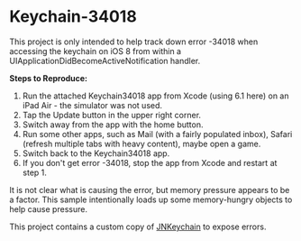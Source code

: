 Keychain-34018
==============

This project is only intended to help track down error -34018 when accessing the keychain on iOS 8 from within a UIApplicationDidBecomeActiveNotification handler.

__Steps to Reproduce:__

1. Run the attached Keychain34018 app from Xcode (using 6.1 here) on an iPad Air - the simulator was not used.
2. Tap the Update button in the upper right corner.
3. Switch away from the app with the home button.
4. Run some other apps, such as Mail (with a fairly populated inbox), Safari (refresh multiple tabs with heavy content), maybe open a game.
5. Switch back to the Keychain34018 app.
6. If you don't get error -34018, stop the app from Xcode and restart at step 1.

It is not clear what is causing the error, but memory pressure appears to be a factor. This sample intentionally loads up some memory-hungry objects to help cause pressure.

This project contains a custom copy of [JNKeychain](https://github.com/jeremangnr/JNKeychain) to expose errors.
